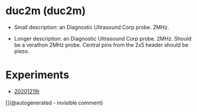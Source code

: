 # duc2m (duc2m)

* Small description: an Diagnostic Ultrasound Corp probe. 2MHz.

* Longer description: an Diagnostic Ultrasound Corp probe. 2MHz. Should be a verathon 2MHz probe. Central pins from the 2x5 header should be piezo.

# Experiments

* [20201219r](/include/experiments/auto/20201219r.md)




[](@autogenerated - invisible comment)